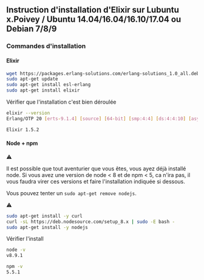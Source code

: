 ## Instruction d'installation d'Elixir sur Lubuntu x.Poivey / Ubuntu 14.04/16.04/16.10/17.04 ou Debian 7/8/9

### Commandes d'installation

#### Elixir

```bash
wget https://packages.erlang-solutions.com/erlang-solutions_1.0_all.deb && sudo dpkg -i erlang-solutions_1.0_all.deb
sudo apt-get update
sudo apt-get install esl-erlang
sudo apt-get install elixir
```

Vérifier que l'installation c'est bien déroulée

```bash
elixir --version
Erlang/OTP 20 [erts-9.1.4] [source] [64-bit] [smp:4:4] [ds:4:4:10] [async-threads:10] [hipe] [kernel-poll:false] [dtrace]

Elixir 1.5.2
```

#### Node + npm

:warning: 

Il est possible que tout aventurier que vous êtes, vous ayez déjà installé node.
Si vous avez une version de node < 8 et de npm < 5, ca n'ira pas, il vous faudra virer ces versions et faire l'installation indiquée si dessous.

Vous pouvez tenter un `sudo apt-get remove nodejs`.

:warning:

```bash
sudo apt-get install -y curl
curl -sL https://deb.nodesource.com/setup_8.x | sudo -E bash -
sudo apt-get install -y nodejs
```

Vérifier l'install 

```bash
node -v
v8.9.1

npm -v
5.5.1
```
